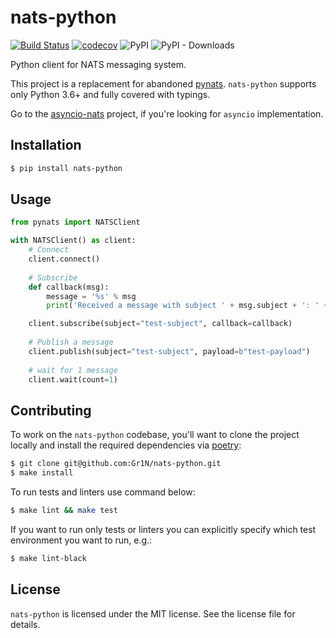 # nats-python

[![Build Status](https://github.com/Gr1N/nats-python/workflows/default/badge.svg)](https://github.com/Gr1N/nats-python/actions?query=workflow%3Adefault) [![codecov](https://codecov.io/gh/Gr1N/nats-python/branch/master/graph/badge.svg)](https://codecov.io/gh/Gr1N/nats-python) ![PyPI](https://img.shields.io/pypi/v/nats-python.svg?label=pypi%20version) ![PyPI - Downloads](https://img.shields.io/pypi/dm/nats-python.svg?label=pypi%20downloads)

Python client for NATS messaging system.

This project is a replacement for abandoned [pynats](https://github.com/mcuadros/pynats). `nats-python` supports only Python 3.6+ and fully covered with typings.

Go to the [asyncio-nats](https://github.com/nats-io/asyncio-nats) project, if you're looking for `asyncio` implementation.

## Installation

```sh
$ pip install nats-python
```

## Usage

```python
from pynats import NATSClient

with NATSClient() as client:
    # Connect
    client.connect()
    
    # Subscribe
    def callback(msg):
        message = '%s' % msg
        print('Received a message with subject ' + msg.subject + ': ' + message)

    client.subscribe(subject="test-subject", callback=callback)
   
    # Publish a message
    client.publish(subject="test-subject", payload=b"test-payload")
    
    # wait for 1 message
    client.wait(count=1)
```

## Contributing

To work on the `nats-python` codebase, you'll want to clone the project locally and install the required dependencies via [poetry](https://poetry.eustace.io):

```sh
$ git clone git@github.com:Gr1N/nats-python.git
$ make install
```

To run tests and linters use command below:

```sh
$ make lint && make test
```

If you want to run only tests or linters you can explicitly specify which test environment you want to run, e.g.:

```sh
$ make lint-black
```

## License

`nats-python` is licensed under the MIT license. See the license file for details.
